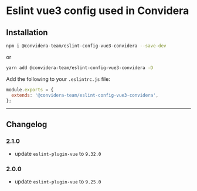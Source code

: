 # Eslint vue3 config used in Convidera

## Installation

```sh
npm i @convidera-team/eslint-config-vue3-convidera --save-dev
```

or

```sh
yarn add @convidera-team/eslint-config-vue3-convidera -D
```

Add the following to your `.eslintrc.js` file:

```javascript
module.exports = {
  extends: '@convidera-team/eslint-config-vue3-convidera',
};
```

---

## Changelog

### 2.1.0

- update `eslint-plugin-vue` to `9.32.0`

### 2.0.0

- update `eslint-plugin-vue` to `9.25.0`
